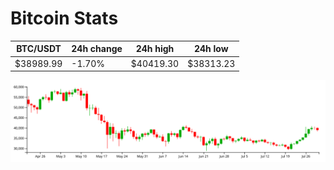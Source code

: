 # Bitcoin Stats

BTC/USDT|24h change|24h high|24h low|
|---|---|---|---|
|$38989.99|-1.70%|$40419.30|$38313.23|

<img src="./chart.svg">
